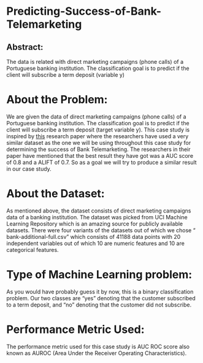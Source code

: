 # Predicting-Success-of-Bank-Telemarketing

## Abstract: 
The data is related with direct marketing campaigns (phone calls) of a Portuguese banking institution. The classification goal is to predict if the client will subscribe a term deposit (variable y)

# About the Problem:
We are given the data of direct marketing campaigns (phone calls) of a Portuguese banking institution. The classification goal is to predict if the client will subscribe a term deposit (target variable y). This case study is inspired by [this](https://github.com/sukanta-27/Predicting-Success-of-Bank-Telemarketing/blob/master/Relevent%20Paper/targeted_marketing.pdf) research paper where the researchers have used a very similar dataset as the one we will be using throughout this case study for determining the success of Bank Telemarketing. The researchers in their paper have mentioned that the best result they have got was a AUC score of 0.8 and a ALIFT of 0.7. So as a goal we will try to produce a similar result in our case study.

# About the Dataset:
As mentioned above, the dataset consists of direct marketing campaigns data of a banking institution. The dataset was picked from UCI Machine Learning Repository which is an amazing source for publicly available datasets. There were four variants of the datasets out of which we chose “ bank-additional-full.csv” which consists of 41188 data points with 20 independent variables out of which 10 are numeric features and 10 are categorical features.

# Type of Machine Learning problem:
As you would have probably guess it by now, this is a binary classification problem. Our two classes are “yes” denoting that the customer subscribed to a term deposit, and “no” denoting that the customer did not subscribe.

# Performance Metric Used:
The performance metric used for this case study is AUC ROC score also known as AUROC (Area Under the Receiver Operating Characteristics).
